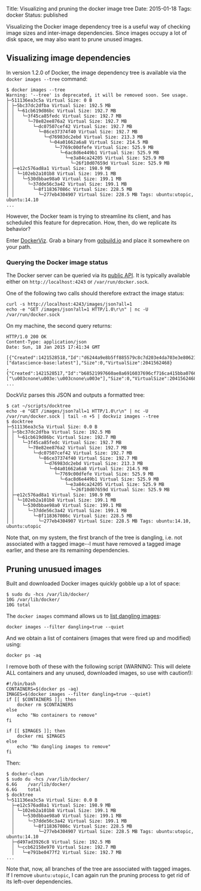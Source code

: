 Title: Visualizing and pruning the docker image tree
Date: 2015-01-18
Tags: docker
Status: published

Visualizing the Docker image dependency tree is a useful way of
checking image sizes and inter-image dependencies.  Since images
occupy a lot of disk space, we may also want to prune unused images.

## Visualizing image dependencies

In version 1.2.0 of Docker, the image dependency tree is available via
the ``docker images --tree`` command:

```
$ docker images --tree
Warning: '--tree' is deprecated, it will be removed soon. See usage.
├─511136ea3c5a Virtual Size: 0 B
│ ├─5bc37dc2dfba Virtual Size: 192.5 MB
│ │ └─61cb619d86bc Virtual Size: 192.7 MB
│ │   └─3f45ca85fedc Virtual Size: 192.7 MB
│ │     └─78e82ee876a2 Virtual Size: 192.7 MB
│ │       └─dc07507cef42 Virtual Size: 192.7 MB
│ │         └─86ce37374f40 Virtual Size: 192.7 MB
│ │           └─d76983dc2ebd Virtual Size: 213.3 MB
│ │             └─04a01662a6a8 Virtual Size: 214.5 MB
│ │               └─7769c00dfefe Virtual Size: 525.9 MB
│ │                 └─6ac8d6e449b1 Virtual Size: 525.9 MB
│ │                   └─e3a84ca24205 Virtual Size: 525.9 MB
│ │                     └─26f10d07659d Virtual Size: 525.9 MB
│ ├─e12c576ad8a1 Virtual Size: 198.9 MB
│ │ └─102eb2a101b8 Virtual Size: 199.1 MB
│ │   └─530dbbae98a0 Virtual Size: 199.1 MB
│ │     └─37dde56c3a42 Virtual Size: 199.1 MB
│ │       └─8f118367086c Virtual Size: 228.5 MB
│ │         └─277eb4304907 Virtual Size: 228.5 MB Tags: ubuntu:utopic, ubuntu:14.10
...
```

However, the Docker team is trying to streamline its client, and has
scheduled this feature for deprecation.  How, then, do we replicate
its behavior?

Enter [DockerViz](https://github.com/justone/dockviz).  Grab a binary
from [gobuild.io](http://gobuild.io/github.com/justone/dockviz) and
place it somewhere on your path.

### Querying the Docker image status

The Docker server can be queried via its
[public API](https://docs.docker.com/reference/api/docker_remote_api/).
It is typically available either on ``http://localhost:4243`` or
``/var/run/docker.sock``.

One of the following two calls should therefore extract the image
status:

```
curl -s http://localhost:4243/images/json?all=1
echo -e "GET /images/json?all=1 HTTP/1.0\r\n" | nc -U /var/run/docker.sock
```

On my machine, the second query returns:

```
HTTP/1.0 200 OK
Content-Type: application/json
Date: Sun, 18 Jan 2015 17:41:34 GMT

[{"Created":1421528518,"Id":"d6244a9e8b5ff885579c8c7d203e4da703e3e80621449dbbd58c365dba5c83b1","ParentId":"b68521997660ae8a6916037696cf716ca415bba0766487bfa5b79cda4adfb62c","RepoTags":["datascience-base:latest"],"Size":0,"VirtualSize":2041562468}
,{"Created":1421528517,"Id":"b68521997660ae8a6916037696cf716ca415bba0766487bfa5b79cda4adfb62c","ParentId":"d3cb571e5e16fce16a59c16c87e01ea4051d7cae016dba90688c9e4a53a921c4","RepoTags":["\u003cnone\u003e:\u003cnone\u003e"],"Size":0,"VirtualSize":2041562468}
...
```

DockViz parses this JSON and outputs a formatted tree:

```
$ cat ~/scripts/docktree 
echo -e "GET /images/json?all=1 HTTP/1.0\r\n" | nc -U /var/run/docker.sock | tail -n +5 | dockviz images --tree
$ docktree
├─511136ea3c5a Virtual Size: 0.0 B
│ ├─5bc37dc2dfba Virtual Size: 192.5 MB
│ │ └─61cb619d86bc Virtual Size: 192.7 MB
│ │   └─3f45ca85fedc Virtual Size: 192.7 MB
│ │     └─78e82ee876a2 Virtual Size: 192.7 MB
│ │       └─dc07507cef42 Virtual Size: 192.7 MB
│ │         └─86ce37374f40 Virtual Size: 192.7 MB
│ │           └─d76983dc2ebd Virtual Size: 213.3 MB
│ │             └─04a01662a6a8 Virtual Size: 214.5 MB
│ │               └─7769c00dfefe Virtual Size: 525.9 MB
│ │                 └─6ac8d6e449b1 Virtual Size: 525.9 MB
│ │                   └─e3a84ca24205 Virtual Size: 525.9 MB
│ │                     └─26f10d07659d Virtual Size: 525.9 MB
│ ├─e12c576ad8a1 Virtual Size: 198.9 MB
│ │ └─102eb2a101b8 Virtual Size: 199.1 MB
│ │   └─530dbbae98a0 Virtual Size: 199.1 MB
│ │     └─37dde56c3a42 Virtual Size: 199.1 MB
│ │       └─8f118367086c Virtual Size: 228.5 MB
│ │         └─277eb4304907 Virtual Size: 228.5 MB Tags: ubuntu:14.10, ubuntu:utopic
```

Note that, on my system, the first branch of the tree is dangling,
i.e. not associated with a tagged image--I must have removed a tagged
image earlier, and these are its remaining dependencies.

## Pruning unusued images

Built and downloaded Docker images quickly gobble up a lot of space:

```
$ sudo du -hcs /var/lib/docker/
10G	/var/lib/docker/
10G	total
```

The ``docker images`` command allows us to
[list dangling images](https://docs.docker.com/reference/commandline/cli/#images):

```
docker images --filter dangling=true --quiet
```

And we obtain a list of containers (images that were fired up and
modified) using:

```
docker ps -aq
```

I remove both of these with the following script (WARNING: This
will delete ALL containers and any unused, downloaded images, so use
with caution!):

```
#!/bin/bash
CONTAINERS=$(docker ps -aq)
IMAGES=$(docker images --filter dangling=true --quiet)
if [[ $CONTAINERS ]]; then
    docker rm $CONTAINERS
else
    echo "No containers to remove"
fi

if [[ $IMAGES ]]; then
    docker rmi $IMAGES
else
    echo "No dangling images to remove"
fi
```

Then:

```
$ docker-clean
$ sudo du -hcs /var/lib/docker/
6.6G	/var/lib/docker/
6.6G	total
$ docktree
└─511136ea3c5a Virtual Size: 0.0 B
  ├─e12c576ad8a1 Virtual Size: 198.9 MB
  │ └─102eb2a101b8 Virtual Size: 199.1 MB
  │   └─530dbbae98a0 Virtual Size: 199.1 MB
  │     └─37dde56c3a42 Virtual Size: 199.1 MB
  │       └─8f118367086c Virtual Size: 228.5 MB
  │         └─277eb4304907 Virtual Size: 228.5 MB Tags: ubuntu:utopic, ubuntu:14.10
  ├─d497ad3926c8 Virtual Size: 192.5 MB
  │ └─ccb62158e970 Virtual Size: 192.7 MB
  │   └─e791be0477f2 Virtual Size: 192.7 MB
...
```

Note that, now, all branches of the tree are associated with tagged
images.  If I remove ``ubuntu:utopic``, I can again run the pruning
process to get rid of its left-over dependencies.
